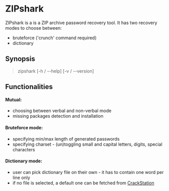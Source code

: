# ZIPshark
ZIPshark is a is a ZIP archive password recovery tool. It has two recovery modes to choose between:
- bruteforce ('crunch' command required)
- dictionary


## Synopsis
> zipshark [-h / --help] [-v / --version]


## Functionalities
#### Mutual:
- choosing between verbal and non-verbal mode
- missing packages detection and installation
#### Bruteforce mode:
- specifying min/max length of generated passwords
- specifying charset - (un)toggling small and capital letters, digits, special characters
#### Dictionary mode:
- user can pick dictionary file on their own - it has to contain one word per line only
- if no file is selected, a default one can be fetched from [CrackStation](crackstation.net)
